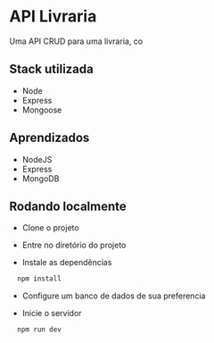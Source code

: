 # API Livraria

Uma API CRUD para uma livraria, co

## Stack utilizada

- Node
- Express
- Mongoose

## Aprendizados

- NodeJS
- Express
- MongoDB

## Rodando localmente

- Clone o projeto

- Entre no diretório do projeto

- Instale as dependências

```bash
  npm install
```

- Configure um banco de dados de sua preferencia

- Inicie o servidor

```bash
  npm run dev
```